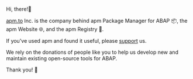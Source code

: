 Hi, there!👋

[apm.to](https://abappm.com) Inc. is the company behind apm Package Manager for ABAP 📦, the apm Website 🌐, and the apm Registry 📑. 

If you've used apm and found it useful, please [support](https://github.com/sponsors/abappm) us.

We rely on the donations of people like you to help us develop new and maintain existing open-source tools for ABAP. 

Thank you! 🙏

